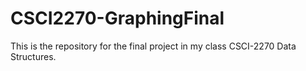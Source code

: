 # CSCI2270-GraphingFinal
This is the repository for the final project in my class CSCI-2270 Data Structures.
